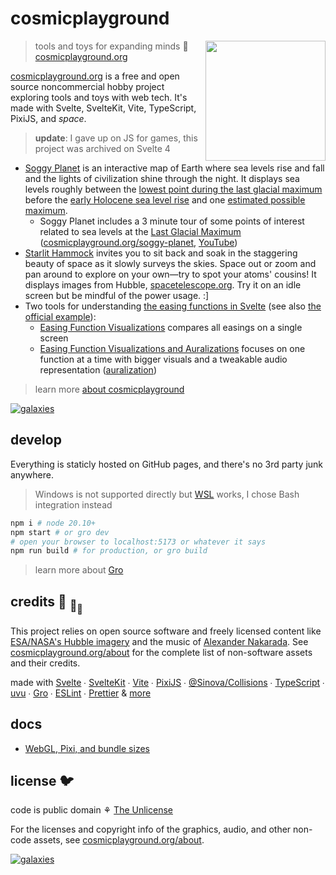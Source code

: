 # cosmicplayground

[<img src="/static/assets/characters/cosmic-kitty.webp" align="right" width="192" height="192">](https://www.cosmicplayground.org)

> tools and toys for expanding minds 🌌
> [cosmicplayground.org](https://www.cosmicplayground.org)

[cosmicplayground.org](https://www.cosmicplayground.org)
is a free and open source noncommercial hobby project exploring
tools and toys with web tech.
It's made with Svelte, SvelteKit, Vite, TypeScript, PixiJS, and _space_.

> **update**: I gave up on JS for games, this project was archived on Svelte 4

- [Soggy Planet](https://www.cosmicplayground.org/soggy-planet) is an interactive map of Earth
  where sea levels rise and fall and the lights of civilization shine through the night.
  It displays sea levels roughly between the
  [lowest point during the last glacial maximum](https://wikipedia.org/wiki/Past_sea_level)
  before the
  [early Holocene sea level rise](https://wikipedia.org/wiki/Early_Holocene_sea_level_rise)
  and one [estimated possible maximum](https://wikipedia.org/wiki/Sea_level_rise).
  - Soggy Planet includes a 3 minute tour of some points of interest related to sea levels
    at the [Last Glacial Maximum](https://wikipedia.org/wiki/Last_Glacial_Maximum)
    ([cosmicplayground.org/soggy-planet](https://www.cosmicplayground.org/soggy-planet),
    [YouTube](https://www.youtube.com/watch?v=akP5J3jfjt4))
- [Starlit Hammock](https://www.cosmicplayground.org/starlit-hammock)
  invites you to sit back and soak in the staggering beauty of space
  as it slowly surveys the skies.
  Space out or zoom and pan around to explore on your own—try to spot your atoms' cousins!
  It displays images from Hubble, [spacetelescope.org](https://www.spacetelescope.org/about/).
  Try it on an idle screen but be mindful of the power usage. :]
- Two tools for understanding
  [the easing functions in Svelte](https://svelte.dev/docs#run-time-svelte-easing)
  (see also [the official example](https://svelte.dev/examples/easing)):
  - [Easing Function Visualizations](https://www.cosmicplayground.org/easings-1)
    compares all easings on a single screen
  - [Easing Function Visualizations and Auralizations](https://www.cosmicplayground.org/easings-2)
    focuses on one function at a time with bigger visuals and a tweakable audio representation
    ([auralization](https://wikipedia.org/wiki/Auralization))

> learn more [about cosmicplayground](https://www.cosmicplayground.org/about)

[![galaxies](/static/assets/space/galaxies-banner.jpg)](/static/assets/space/galaxies.jpg)

## develop

Everything is staticly hosted on GitHub pages,
and there's no 3rd party junk anywhere.

> Windows is not supported directly but
> [WSL](https://docs.microsoft.com/en-us/windows/wsl/about) works, I chose Bash integration instead

```bash
npm i # node 20.10+
npm start # or gro dev
# open your browser to localhost:5173 or whatever it says
npm run build # for production, or gro build
```

> learn more about [Gro](https://github.com/ryanatkn/gro)

## credits :turtle: <sub>:turtle:</sub><sub><sub>:turtle:</sub></sub>

This project relies on open source software and
freely licensed content like [ESA/NASA's Hubble imagery](https://www.spacetelescope.org)
and the music of [Alexander Nakarada](https://www.serpentsoundstudios.com).
See [cosmicplayground.org/about](https://www.cosmicplayground.org/about)
for the complete list of non-software assets and their credits.

made with [Svelte](https://github.com/sveltejs/svelte) ∙
[SvelteKit](https://github.com/sveltejs/kit) ∙
[Vite](https://github.com/vitejs/vite) ∙
[PixiJS](https://github.com/pixijs/pixi.js) ∙
[@Sinova/Collisions](https://github.com/Sinova/Collisions/) ∙
[TypeScript](https://github.com/microsoft/TypeScript) ∙
[uvu](https://github.com/lukeed/uvu) ∙
[Gro](https://github.com/ryanatkn/gro) ∙
[ESLint](https://github.com/eslint/eslint) ∙
[Prettier](https://github.com/prettier/prettier)
& [more](package.json)

## docs

- [WebGL, Pixi, and bundle sizes](/src/docs/pixi.md)

## license 🐦

code is public domain ⚘ [The Unlicense](license)

For the licenses and copyright info of the
graphics, audio, and other non-code assets,
see [cosmicplayground.org/about](https://www.cosmicplayground.org/about).

[![galaxies](/static/assets/space/galaxies-banner.jpg)](/static/assets/space/galaxies.jpg)
